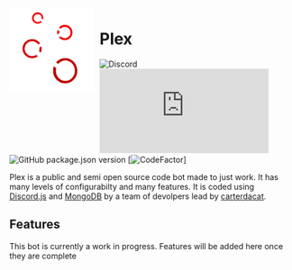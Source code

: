 <img width="150" height="150" align="left" style="float: left; margin: 0 10px 0 0;" alt="Atlanta" src="./new2 .png">  

# Plex

![Discord](https://img.shields.io/discord/702311342580695140?label=Support&logo=Discord)
![npm](https://img.shields.io/npm/v/discord.js?label=Discord.js&logo=npm)
![GitHub package.json version](https://img.shields.io/github/package-json/v/carterdacat/ub)
[![CodeFactor](https://www.codefactor.io/repository/github/carterdacat/plex/badge)]

Plex is a public and semi open source code bot made to just work. It has many levels of configurabilty and many features. It is coded using [Discord.js](https://discord.js.org) and [MongoDB](https://mongodb.com) by a team of devolpers lead by [carterdacat](https://github.com/carterdacat).

## Features

This bot is currently a work in progress. Features will be added here once they are complete
